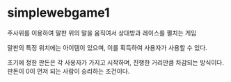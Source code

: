 # simplewebgame1
주사위를 이용하여 말판 위의 말을 움직여서 상대방과 레이스를 펼치는 게임

말판의 특정 위치에는 아이템이 있으며, 이를 획득하여 사용자가 사용할 수 있다.

초기에 정한 판돈은 각 사용자가 가지고 시작하며, 진행한 거리만큼 차감되는 방식이다.
판돈이 0이 먼저 되는 사람이 승리하는 조건이다.
